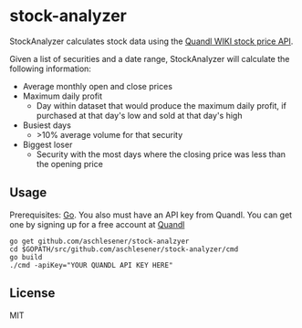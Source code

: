 
# stock-analyzer

StockAnalyzer calculates stock data using the [Quandl WIKI stock price API](https://www.quandl.com/databases/WIKIP/documentation/about).

Given a list of securities and a date range, StockAnalyzer will calculate the following information:
 - Average monthly open and close prices
 - Maximum daily profit
	 - Day within dataset that would produce the maximum daily profit, if purchased at that day's low and sold at that day's high
 - Busiest days
	- &gt;10% average volume for that security
 - Biggest loser
	 - Security with the most days where the closing price was less than the opening price

## Usage
Prerequisites: [Go](https://golang.org/dl/).
You also must have an API key from Quandl. You can get one by signing up for a free account at [Quandl](https://www.quandl.com)

```
go get github.com/aschlesener/stock-analzyer
cd $GOPATH/src/github.com/aschlesener/stock-analyzer/cmd
go build
./cmd -apiKey="YOUR QUANDL API KEY HERE"
```

## License
MIT
